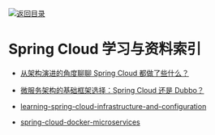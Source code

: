 [![返回目录](https://parg.co/UGo)](https://github.com/wxyyxc1992/Awesome-Links) 
 
 
# Spring Cloud 学习与资料索引

* [从架构演进的角度聊聊 Spring Cloud 都做了些什么？](https://mp.weixin.qq.com/s/MNBGWjm-QJtbVnD7tlaufQ)

* [微服务架构的基础框架选择：Spring Cloud 还是 Dubbo？](http://blog.didispace.com/microservice-framework/)

* [learning-spring-cloud-infrastructure-and-configuration](https://www.javacodegeeks.com/2015/06/learning-spring-cloud-infrastructure-and-configuration.html)

* [spring-cloud-docker-microservices](http://www.kennybastani.com/2015/07/spring-cloud-docker-microservices.html)
